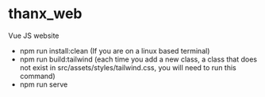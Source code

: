 # thanx_web
Vue JS website 

- npm run install:clean (If you are on a linux based terminal)
- npm run build:tailwind  (each time you add a new class, a class that does not exist in src/assets/styles/tailwind.css, you will need to run this command)
- npm run serve
